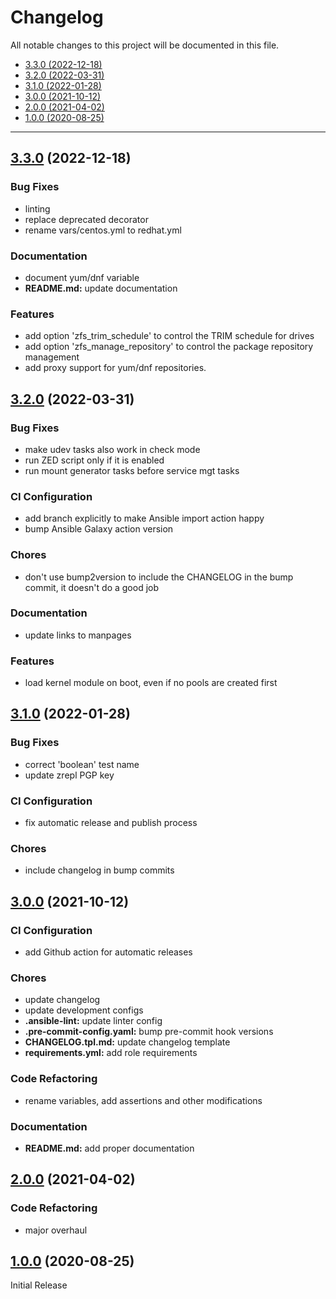 # Changelog

All notable changes to this project will be documented in this file.

- [3.3.0 (2022-12-18)](#330-2022-12-18)
- [3.2.0 (2022-03-31)](#320-2022-03-31)
- [3.1.0 (2022-01-28)](#310-2022-01-28)
- [3.0.0 (2021-10-12)](#300-2021-10-12)
- [2.0.0 (2021-04-02)](#200-2021-04-02)
- [1.0.0 (2020-08-25)](#100-2020-08-25)

---

<a name="3.3.0"></a>
## [3.3.0](https://github.com/aisbergg/ansible-role-zfs/compare/v3.2.0...v3.3.0) (2022-12-18)

### Bug Fixes

- linting
- replace deprecated decorator
- rename vars/centos.yml to redhat.yml

### Documentation

- document yum/dnf variable
- **README.md:** update documentation

### Features

- add option 'zfs_trim_schedule' to control the TRIM schedule for drives
- add option 'zfs_manage_repository' to control the package repository management
- add proxy support for yum/dnf repositories.


<a name="3.2.0"></a>
## [3.2.0](https://github.com/aisbergg/ansible-role-zfs/compare/v3.1.0...v3.2.0) (2022-03-31)

### Bug Fixes

- make udev tasks also work in check mode
- run ZED script only if it is enabled
- run mount generator tasks before service mgt tasks

### CI Configuration

- add branch explicitly to make Ansible import action happy
- bump Ansible Galaxy action version

### Chores

- don't use bump2version to include the CHANGELOG in the bump commit, it doesn't do a good job

### Documentation

- update links to manpages

### Features

- load kernel module on boot, even if no pools are created first


<a name="3.1.0"></a>
## [3.1.0](https://github.com/aisbergg/ansible-role-zfs/compare/v3.0.0...v3.1.0) (2022-01-28)

### Bug Fixes

- correct 'boolean' test name
- update zrepl PGP key

### CI Configuration

- fix automatic release and publish process

### Chores

- include changelog in bump commits


<a name="3.0.0"></a>
## [3.0.0](https://github.com/aisbergg/ansible-role-zfs/compare/v2.0.0...v3.0.0) (2021-10-12)

### CI Configuration

- add Github action for automatic releases

### Chores

- update changelog
- update development configs
- **.ansible-lint:** update linter config
- **.pre-commit-config.yaml:** bump pre-commit hook versions
- **CHANGELOG.tpl.md:** update changelog template
- **requirements.yml:** add role requirements

### Code Refactoring

- rename variables, add assertions and other modifications

### Documentation

- **README.md:** add proper documentation


<a name="2.0.0"></a>
## [2.0.0](https://github.com/aisbergg/ansible-role-zfs/compare/v1.0.0...v2.0.0) (2021-04-02)

### Code Refactoring

- major overhaul


<a name="1.0.0"></a>
## [1.0.0]() (2020-08-25)

Initial Release
